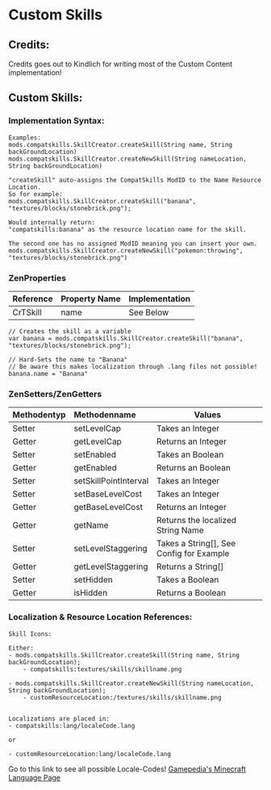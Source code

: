 # Custom Skills

## Credits:
Credits goes out to Kindlich for writing most of the Custom Content implementation!


## Custom Skills:
### Implementation Syntax:
```
Examples:
mods.compatskills.SkillCreator.createSkill(String name, String backGroundLocation)
mods.compatskills.SkillCreator.createNewSkill(String nameLocation, String backGroundLocation)

"createSkill" auto-assigns the CompatSkills ModID to the Name Resource Location.
So for example:
mods.compatskills.SkillCreator.createSkill("banana", "textures/blocks/stonebrick.png");

Would internally return:
"compatskills:banana" as the resource location name for the skill.

The second one has no assigned ModID meaning you can insert your own.
mods.compatskills.SkillCreator.createNewSkill("pokemon:throwing", "textures/blocks/stonebrick.png")
```

### ZenProperties
| Reference | Property Name | Implementation |
|:--------- |:------------- | -------------- |
| CrTSkill  | name          | See Below      |

```
// Creates the skill as a variable
var banana = mods.compatskills.SkillCreator.createSkill("banana", "textures/blocks/stonebrick.png");

// Hard-Sets the name to "Banana"
// Be aware this makes localization through .lang files not possible!
banana.name = "Banana"
```


### ZenSetters/ZenGetters
| Methodentyp | Methodenname          | Values                                   |
|:----------- |:--------------------- | ---------------------------------------- |
| Setter      | setLevelCap           | Takes an Integer                         |
| Getter      | getLevelCap           | Returns an Integer                       |
| Setter      | setEnabled            | Takes an Boolean                         |
| Getter      | getEnabled            | Returns an Boolean                       |
| Setter      | setSkillPointInterval | Takes an Integer                         |
| Setter      | setBaseLevelCost      | Takes an Integer                         |
| Getter      | getBaseLevelCost      | Returns an Integer                       |
| Getter      | getName               | Returns the localized String Name        |
| Setter      | setLevelStaggering    | Takes a String[], See Config for Example |
| Getter      | getLevelStaggering    | Returns a String[]                       |
| Setter      | setHidden             | Takes a Boolean                          |
| Getter      | isHidden              | Returns a Boolean                        |


### Localization & Resource Location References:
```
Skill Icons:

Either:
- mods.compatskills.SkillCreator.createSkill(String name, String backGroundLocation);
    - compatskills:textures/skills/skillname.png

- mods.compatskills.SkillCreator.createNewSkill(String nameLocation, String backGroundLocation);
    - customResourceLocation:/textures/skills/skillname.png


Localizations are placed in:
- compatskills:lang/localeCode.lang

or

- customResourceLocation:lang/localeCode.lang
```

Go to this link to see all possible Locale-Codes! [Gamepedia's Minecraft Language Page](https://minecraft.gamepedia.com/Language "Gamepedia's Minecraft Language Page")